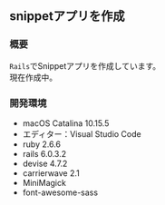 ## snippetアプリを作成

### 概要
`Rails`でSnippetアプリを作成しています。  
現在作成中。

### 開発環境

- macOS Catalina 10.15.5
- エディター：Visual Studio Code
- ruby 2.6.6
- rails 6.0.3.2
- devise 4.7.2
- carrierwave 2.1
- MiniMagick
- font-awesome-sass